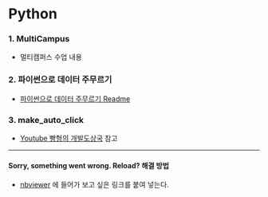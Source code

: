 # Python

### 1. MultiCampus
* 멀티캠퍼스 수업 내용

### 2. 파이썬으로 데이터 주무르기
* [파이썬으로 데이터 주무르기 Readme](https://github.com/GiSeok-Hong/TIL/blob/master/Python/%ED%8C%8C%EC%9D%B4%EC%8D%AC%EC%9C%BC%EB%A1%9C%20%EB%8D%B0%EC%9D%B4%ED%84%B0%20%EC%A3%BC%EB%AC%B4%EB%A5%B4%EA%B8%B0/DataScience/Readme.md)

### 3. make_auto_click
* [Youtube 빵형의 개발도상국](https://www.youtube.com/watch?v=63Xlz2Oe-N8) 참고



***
#### Sorry, something went wrong. Reload? 해결 방법
* [nbviewer](https://nbviewer.jupyter.org/) 에 들어가 보고 싶은 링크를 붙여 넣는다.
